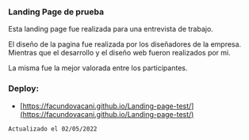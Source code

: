 ### Landing Page de prueba

Esta landing page fue realizada para una entrevista de trabajo.

El diseño de la pagina fue realizada por los diseñadores de la empresa. Mientras que el desarrollo y el diseño web fueron realizados por mi.

La misma fue la mejor valorada entre los participantes. 



### Deploy:

- [https://facundovacani.github.io/Landing-page-test/](https://facundovacani.github.io/Landing-page-test/)

`Actualizado el 02/05/2022`